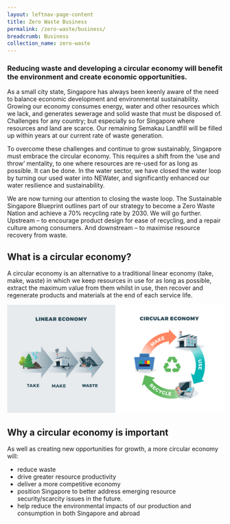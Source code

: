 ```yaml
---
layout: leftnav-page-content
title: Zero Waste Business
permalink: /zero-waste/business/
breadcrumb: Business
collection_name: zero-waste
---
```


### Reducing waste and developing a circular economy will benefit the environment and create economic opportunities.

As a small city state, Singapore has always been keenly aware of the need to balance economic development and environmental sustainability. Growing our economy consumes energy, water and other resources which we lack, and generates sewerage and solid waste that must be disposed of. Challenges for any country; but especially so for Singapore where resources and land are scarce. Our remaining Semakau Landfill will be filled up within years at our current rate of waste generation.

To overcome these challenges and continue to grow sustainably, Singapore must embrace the circular economy. This requires a shift from the ‘use and throw’ mentality, to one where resources are re-used for as long as possible. It can be done. In the water sector, we have closed the water loop by turning our used water into NEWater, and significantly enhanced our water resilience and sustainability.

We are now turning our attention to closing the waste loop. The Sustainable Singapore Blueprint outlines part of our strategy to become a Zero Waste Nation and achieve a 70% recycling rate by 2030. We will go further. Upstream – to encourage product design for ease of recycling, and a repair culture among consumers. And downstream – to maximise resource recovery from waste. 


## What is a circular economy?

A circular economy is an alternative to a traditional linear economy (take, make, waste) in which we keep resources in use for as long as possible, extract the maximum value from them whilst in use, then recover and regenerate products and materials at the end of each service life.

![Circular Economy](/images/circular.png)


## Why a circular economy is important

As well as creating new opportunities for growth, a more circular economy will:

* reduce waste
* drive greater resource productivity 
* deliver a more competitive economy
* position Singapore to better address emerging resource security/scarcity issues in the future. 
* help reduce the environmental impacts of our production and consumption in both Singapore and abroad
